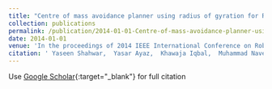 ```yaml
---
title: "Centre of mass avoidance planner using radius of gyration for Reciprocal Velocity Obstacles"
collection: publications
permalink: /publication/2014-01-01-Centre-of-mass-avoidance-planner-using-radius-of-gyration-for-Reciprocal-Velocity-Obstacles
date: 2014-01-01
venue: 'In the proceedings of 2014 IEEE International Conference on Robotics and Emerging Allied Technologies in Engineering - iCREATE'
citation: ' Yaseen Shahwar,  Yasar Ayaz,  Khawaja Iqbal,  Muhammad Naveed,  Syed Gilani,  Mohsin Jamil,  Syed Ali, &quot;Centre of mass avoidance planner using radius of gyration for Reciprocal Velocity Obstacles.&quot; In the proceedings of 2014 IEEE International Conference on Robotics and Emerging Allied Technologies in Engineering - iCREATE, 2014.'
---
```

Use [Google Scholar](https://scholar.google.com/scholar?q=Centre+of+mass+avoidance+planner+using+radius+of+gyration+for+Reciprocal+Velocity+Obstacles){:target="_blank"} for full citation